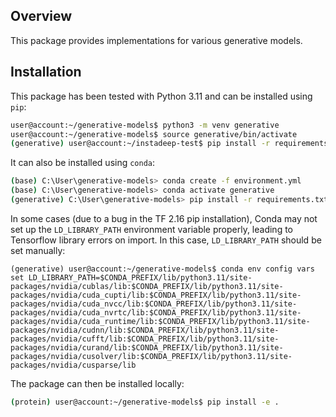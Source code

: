 ## Overview
This package provides implementations for various generative models.

## Installation
This package has been tested with Python 3.11 and can be installed using `pip`:

```bash
user@account:~/generative-models$ python3 -m venv generative
user@account:~/generative-models$ source generative/bin/activate
(generative) user@account:~/instadeep-test$ pip install -r requirements.txt
```

It can also be installed using `conda`:

```bash
(base) C:\User\generative-models> conda create -f environment.yml
(base) C:\User\generative-models> conda activate generative
(generative) C:\User\generative-models> pip install -r requirements.txt
```

In some cases (due to a bug in the TF 2.16 pip installation), Conda may not set up the `LD_LIBRARY_PATH` environment variable properly, leading to Tensorflow library errors on import. In this case, `LD_LIBRARY_PATH` should be set manually:

```shell
(generative) user@account:~/generative-models$ conda env config vars set LD_LIBRARY_PATH=$CONDA_PREFIX/lib/python3.11/site-packages/nvidia/cublas/lib:$CONDA_PREFIX/lib/python3.11/site-packages/nvidia/cuda_cupti/lib:$CONDA_PREFIX/lib/python3.11/site-packages/nvidia/cuda_nvcc/lib:$CONDA_PREFIX/lib/python3.11/site-packages/nvidia/cuda_nvrtc/lib:$CONDA_PREFIX/lib/python3.11/site-packages/nvidia/cuda_runtime/lib:$CONDA_PREFIX/lib/python3.11/site-packages/nvidia/cudnn/lib:$CONDA_PREFIX/lib/python3.11/site-packages/nvidia/cufft/lib:$CONDA_PREFIX/lib/python3.11/site-packages/nvidia/curand/lib:$CONDA_PREFIX/lib/python3.11/site-packages/nvidia/cusolver/lib:$CONDA_PREFIX/lib/python3.11/site-packages/nvidia/cusparse/lib
```

The package can then be installed locally:
```bash
(protein) user@account:~/generative-models$ pip install -e .
```
